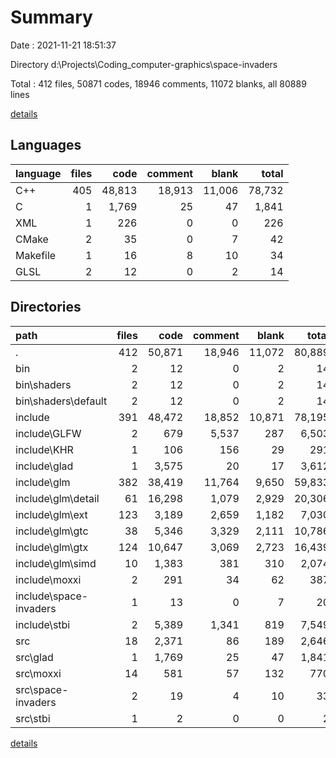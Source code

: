 # Summary

Date : 2021-11-21 18:51:37

Directory d:\Projects\Coding\_computer-graphics\space-invaders

Total : 412 files,  50871 codes, 18946 comments, 11072 blanks, all 80889 lines

[details](details.md)

## Languages
| language | files | code | comment | blank | total |
| :--- | ---: | ---: | ---: | ---: | ---: |
| C++ | 405 | 48,813 | 18,913 | 11,006 | 78,732 |
| C | 1 | 1,769 | 25 | 47 | 1,841 |
| XML | 1 | 226 | 0 | 0 | 226 |
| CMake | 2 | 35 | 0 | 7 | 42 |
| Makefile | 1 | 16 | 8 | 10 | 34 |
| GLSL | 2 | 12 | 0 | 2 | 14 |

## Directories
| path | files | code | comment | blank | total |
| :--- | ---: | ---: | ---: | ---: | ---: |
| . | 412 | 50,871 | 18,946 | 11,072 | 80,889 |
| bin | 2 | 12 | 0 | 2 | 14 |
| bin\shaders | 2 | 12 | 0 | 2 | 14 |
| bin\shaders\default | 2 | 12 | 0 | 2 | 14 |
| include | 391 | 48,472 | 18,852 | 10,871 | 78,195 |
| include\GLFW | 2 | 679 | 5,537 | 287 | 6,503 |
| include\KHR | 1 | 106 | 156 | 29 | 291 |
| include\glad | 1 | 3,575 | 20 | 17 | 3,612 |
| include\glm | 382 | 38,419 | 11,764 | 9,650 | 59,833 |
| include\glm\detail | 61 | 16,298 | 1,079 | 2,929 | 20,306 |
| include\glm\ext | 123 | 3,189 | 2,659 | 1,182 | 7,030 |
| include\glm\gtc | 38 | 5,346 | 3,329 | 2,111 | 10,786 |
| include\glm\gtx | 124 | 10,647 | 3,069 | 2,723 | 16,439 |
| include\glm\simd | 10 | 1,383 | 381 | 310 | 2,074 |
| include\moxxi | 2 | 291 | 34 | 62 | 387 |
| include\space-invaders | 1 | 13 | 0 | 7 | 20 |
| include\stbi | 2 | 5,389 | 1,341 | 819 | 7,549 |
| src | 18 | 2,371 | 86 | 189 | 2,646 |
| src\glad | 1 | 1,769 | 25 | 47 | 1,841 |
| src\moxxi | 14 | 581 | 57 | 132 | 770 |
| src\space-invaders | 2 | 19 | 4 | 10 | 33 |
| src\stbi | 1 | 2 | 0 | 0 | 2 |

[details](details.md)